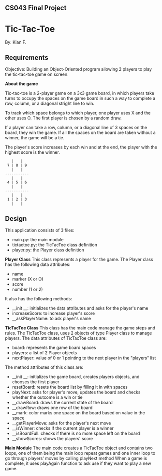 ## CS043 Final Project 
# Tic-Tac-Toe 
By: Kian F.

## Requirements

Objective: Building an Object-Oriented program allowing 2 players to play the tic-tac-toe game on screen.

**About the game**

Tic-tac-toe is a 2-player game on a 3x3 game board, in which players take turns to occupy the spaces on the game board in such a way to complete a row, column, or a diagonal stright line to win.

To track which space belongs to which player, one player uses X and the other uses O. The first player is chosen by a random draw.

If a player can take a row, column, or a diagonal line of 3 spaces on the board, they win the game. If all the spaces on the board are taken without a winner, the game will be a tie.

The player's score increases by each win and at the end, the player with the highest score is the winner.


       |   |
     7 | 8 | 9
       |   |
    -----------
       |   |
     4 | 5 | 6
       |   |
    -----------
       |   |
     1 | 2 | 3
       |   |




## Design
This application consists of 3 files:
 - main.py: the main module
 - tictactoe.py: the TicTacToe class definition
 - player.py: the Player class definition

 **Player Class**
 This class represents a player for the game. The Player class has the following data attributes:

 - name
 - marker (X or O)
 - score
 - number (1 or 2) 
 
It also has the following methods:
 - __init __: initializes the data attributes and asks for the player's name
 - increaseScore: to increase player's score
 - __askPlayerName: to ask player's name

**TicTacToe Class**
This class has the main code manage the game steps and rules. The TicTacToe class, uses 2 objects of type Player class to manage players.
The data attributes of TicTacToe class are:

 - board: represents the game board spaces
 - players: a list of 2 Player objects
 - nextPlayer: value of 0 or 1 pointing to the next player in the "players" list
 
 The method attributes of this class are:
 

 - __init __: initializes the game board, creates players objects, and chooses the first player
 - resetBoard: resets the board list by filling it in with spaces
 - playNext: asks for player's move, updates the board and checks whether the outcome is a win or tie
 - __drawBoard: draws the current state of the board
 - __drawRow: draws one row of the board
 - __mark: color marks one space on the board based on value in the space
 - __getPlayerMove: asks for the player's next move
 - __isWinner: checks if the current player is a winner
 - __isBoardFull: checks if there is no more space left on the board
 - __showScores: shows the players' score

**Main Module**
The main code creates a TicTacToe object and contains two loops, one of them being the main loop  repeat games and one inner loop to go through players' moves by calling playNext method
When a game is complete, it uses playAgain function to ask use if they want to play a new game.
